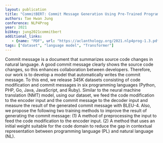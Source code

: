 ```yaml
---
layout: publication
title: "CommitBERT: Commit Message Generation Using Pre-Trained Programming Language Model"
authors: Tae Hwan Jung
conference: NLP4Prog
year: 2021
bibkey: jung2021commitbert
additional_links:
   - {name: "PDF", url: "https://aclanthology.org/2021.nlp4prog-1.3.pdf"}
tags: ["dataset", "language model", "Transformer"]
---
```

Commit message is a document that summarizes source code changes in natural language. A good commit message clearly shows the source code changes, so this enhances collaboration between developers. Therefore, our work is to develop a model that automatically writes the commit message. To this end, we release 345K datasets consisting of code modification and commit messages in six programming languages (Python, PHP, Go, Java, JavaScript, and Ruby). Similar to the neural machine translation (NMT) model, using our dataset, we feed the code modification to the encoder input and the commit message to the decoder input and measure the result of the generated commit message with BLEU-4. Also, we propose the following two training methods to improve the result of generating the commit message: (1) A method of preprocessing the input to feed the code modification to the encoder input. (2) A method that uses an initial weight suitable for the code domain to reduce the gap in contextual representation between programming language (PL) and natural language (NL).

